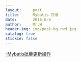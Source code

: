 ```yaml
---
layout:     post                  
title:      Mybatis-目录      
date:       2016-6-6             
author:     Mr.W                   
header-img: img/post-bg-rwd.jpg  
catalog: true   
stickie: false                       
---
```

  
 [-Mybatis批量更新操作](http://wjwcloud.com/2018/07/13/Mybatis_update_batch/)
 
 